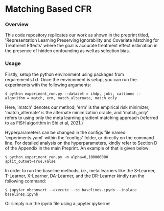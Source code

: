 # Matching Based CFR
### Overview
This code repository replicates our work as shown in the preprint titled, 'Representation Learning Preserving Ignorability and Covariate Matching for Treatment Effects' where the goal is accurate treatment effect estimation in the presence of hidden confounding as well as selection bias.

### Usage
Firstly, setup the python environment using packages from requirements.txt. Once the environment is setup, you can run the experiments with the following arguments:

```
$ python experiment_run.py --dataset = ihdp, jobs, cattaneo --algorithm = match, erm, match_alternate, match_only
```
Here, 'match' denotes our method, 'erm' is the empirical risk minimizer, 'match_alternate' is the alternate minimization oracle, and 'match_only' refers to using only the meta learning gradient matching approach (referred to as FISH algorithm in Shi et al, 2021.)

Hyperparameters can be changed in the configs file named 'experiments.yaml' within the 'configs' folder, or directly on the command line. For detailed analysis on the hyperparameters, kindly refer to Section D of the Appendix in the main Preprint. An example of that is given below:
```
$ python experiment_run.py -m alpha=0,100000000 split_outnet=True,False
```

In order to run the baseline methods, i.e., meta learners like the S-Learner, T-Learner, X-Learner, DA-Learner, and the DR-Learner kindly run the following command:

```
$ jupyter nbconvert --execute --to baselines.ipynb --inplace baselines.ipynb
```
Or simply run the ipynb file using a jupyter ipykernel.